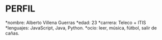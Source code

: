 PERFIL
============
*nombre: Alberto Villena Guerras
*edad: 23
*carrera: Teleco + ITIS
*lenguajes: JavaScript, Java, Python.
*ocio: leer, música, fútbol, salir de cañas.
